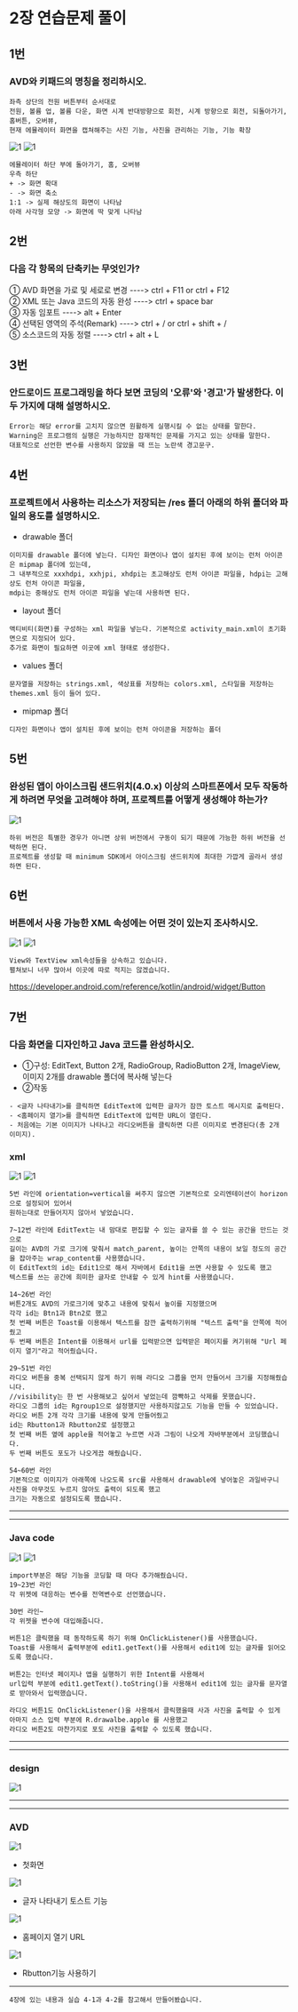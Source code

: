 # 2장 연습문제 풀이
## 1번
### AVD와 키패드의 명칭을 정리하시오.
```
좌측 상단의 전원 버튼부터 순서대로
전원, 볼륨 업, 볼륨 다운, 화면 시계 반대방향으로 회전, 시계 방향으로 회전, 되돌아가기, 홈버튼, 오버뷰,
현재 에뮬레이터 화면을 캡쳐해주는 사진 기능, 사진을 관리하는 기능, 기능 확장
```
![1](/Chap2Prac/AVD2-1.jpg)
![1](/Chap2Prac/AVD2-2.jpg)
```
에뮬레이터 하단 부에 돌아가기, 홈, 오버뷰
우측 하단
+ -> 화면 확대
- -> 화면 축소
1:1 -> 실제 해상도의 화면이 나타남
아래 사각형 모양 -> 화면에 딱 맞게 나타남
```

## 2번
### 다음 각 항목의 단축키는 무엇인가?
① AVD 화면을 가로 및 세로로 변경   ----> ctrl + F11 or ctrl + F12   
② XML 또는 Java 코드의 자동 완성   ----> ctrl + space bar   
③ 자동 임포트                     ----> alt + Enter     
④ 선택된 영역의 주석(Remark)       ----> ctrl + / or ctrl + shift + /   
⑤ 소스코드의 자동 정렬             ----> ctrl + alt + L      

## 3번
### 안드로이드 프로그래밍을 하다 보면 코딩의 '오류'와 '경고'가 발생한다. 이 두 가지에 대해 설명하시오.
```
Error는 해당 error를 고치지 않으면 원활하게 실행시킬 수 없는 상태를 말한다.    
Warning은 프로그램의 실행은 가능하지만 잠재적인 문제를 가지고 있는 상태를 말한다.
대표적으로 선언한 변수를 사용하지 않았을 때 뜨는 노란색 경고문구.   
```

## 4번
### 프로젝트에서 사용하는 리소스가 저장되는 /res 폴더 아래의 하위 폴더와 파일의 용도를 설명하시오.
* drawable 폴더
```
이미지를 drawable 폴더에 넣는다. 디자인 화면이나 앱이 설치된 후에 보이는 런처 아이콘은 mipmap 폴더에 있는데,
그 내부적으로 xxxhdpi, xxhjpi, xhdpi는 초고해상도 런처 아이콘 파일을, hdpi는 고해상도 런처 아이콘 파일을,
mdpi는 중해상도 런처 아이콘 파일을 넣는데 사용하면 된다.
```
* layout 폴더
```
액티비티(화면)를 구성하는 xml 파일을 넣는다. 기본적으로 activity_main.xml이 초기화면으로 지정되어 있다.
추가로 화면이 필요하면 이곳에 xml 형태로 생성한다.
```

* values 폴더
```
문자열을 저장하는 strings.xml, 색상표를 저장하는 colors.xml, 스타일을 저장하는 themes.xml 등이 들어 있다.
```

* mipmap 폴더
```
디자인 화면이나 앱이 설치된 후에 보이는 런처 아이콘을 저장하는 폴더
```

## 5번
### 완성된 앱이 아이스크림 샌드위치(4.0.x) 이상의 스마트폰에서 모두 작동하게 하려면 무엇을 고려해야 하며, 프로젝트를 어떻게 생성해야 하는가?
![1](/Chap2Prac/5MakeProJ.JPG)
```
하위 버전은 특별한 경우가 아니면 상위 버전에서 구동이 되기 때문에 가능한 하위 버전을 선택하면 된다.
프로젝트를 생성할 때 minimum SDK에서 아이스크림 샌드위치에 최대한 가깝게 골라서 생성하면 된다.

```
## 6번
### 버튼에서 사용 가능한 XML 속성에는 어떤 것이 있는지 조사하시오.
![1](/Chap2Prac/6Button.JPG)
![1](/Chap2Prac/6attribute.JPG)
```
View와 TextView xml속성들을 상속하고 있습니다.
펼쳐보니 너무 많아서 이곳에 따로 적지는 않겠습니다.
```
https://developer.android.com/reference/kotlin/android/widget/Button


## 7번
### 다음 화면을 디자인하고 Java 코드를 완성하시오.
* ①구성: EditText, Button 2개, RadioGroup, RadioButton 2개, ImageView, 이미지 2개를 drawable 폴더에 복사해 넣는다
* ②작동
```
- <글자 나타내기>를 클릭하면 EditText에 입력한 글자가 잠깐 토스트 메시지로 출력된다.
- <홈페이지 열기>를 클릭하면 EditText에 입력한 URL이 열린다.
- 처음에는 기본 이미지가 나타나고 라디오버튼을 클릭하면 다른 이미지로 변경된다(총 2개 이미지).
```
### xml
![1](/Chap2Prac/7xml1.JPG)
![1](/Chap2Prac/7xml2.JPG)
```
5번 라인에 orientation=vertical을 써주지 않으면 기본적으로 오리엔테이션이 horizon으로 설정되어 있어서    
원하는대로 만들어지지 않아서 넣었습니다.
```

```
7~12번 라인에 EditText는 내 맘대로 편집할 수 있는 글자를 쓸 수 있는 공간을 만드는 것으로   
길이는 AVD의 가로 크기에 맞춰서 match_parent, 높이는 안쪽의 내용이 보일 정도의 공간을 잡아주는 wrap_content를 사용했습니다.
이 EditText의 id는 Edit1으로 해서 자바에서 Edit1을 쓰면 사용할 수 있도록 했고
텍스트를 쓰는 공간에 희미한 글자로 안내할 수 있게 hint를 사용했습니다.
```

```
14~26번 라인
버튼2개도 AVD의 가로크기에 맞추고 내용에 맞춰서 높이를 지정했으며
각각 id는 Btn1과 Btn2로 했고
첫 번째 버튼은 Toast를 이용해서 텍스트를 잠깐 출력하기위해 "텍스트 출력"을 안쪽에 적어줬고
두 번째 버튼은 Intent를 이용해서 url를 입력받으면 입력받은 페이지를 켜기위해 "Url 페이지 열기"라고 적어줬습니다.
```

```
29~51번 라인
라디오 버튼을 중복 선택되지 않게 하기 위해 라디오 그룹을 먼저 만들어서 크기를 지정해줬습니다.
//visibility는 한 번 사용해보고 싶어서 넣었는데 깜빡하고 삭제를 못했습니다.
라디오 그룹의 id는 Rgroup1으로 설정했지만 사용하지않고도 기능을 만들 수 있었습니다.
라디오 버튼 2개 각각 크기를 내용에 맞게 만들어줬고
id는 Rbutton1과 Rbutton2로 설정했고
첫 번째 버튼 옆에 apple을 적어놓고 누르면 사과 그림이 나오게 자바부분에서 코딩했습니다.
두 번째 버튼도 포도가 나오게끔 해줬습니다.
```

```
54~60번 라인
기본적으로 이미지가 아래쪽에 나오도록 src를 사용해서 drawable에 넣어놓은 과일바구니 사진을 아무것도 누르지 않아도 출력이 되도록 했고
크기는 자동으로 설정되도록 했습니다.
``` 
---
---
### Java code
![1](/Chap2Prac/7java1-1.JPG)
![1](/Chap2Prac/7java2.JPG)
```
import부분은 해당 기능을 코딩할 때 마다 추가해줬습니다.
19~23번 라인
각 위젯에 대응하는 변수를 전역변수로 선언했습니다.
```

```
30번 라인~
각 위젯을 변수에 대입해줍니다.

버튼1은 클릭했을 때 동작하도록 하기 위해 OnClickListener()를 사용했습니다.
Toast를 사용해서 출력부분에 edit1.getText()를 사용해서 edit1에 있는 글자를 읽어오도록 했습니다.

버튼2는 인터넷 페이지나 앱을 실행하기 위한 Intent를 사용해서
url입력 부분에 edit1.getText().toString()을 사용해서 edit1에 있는 글자를 문자열로 받아와서 입력했습니다.

라디오 버튼1도 OnClickListener()을 사용해서 클릭했을때 사과 사진을 출력할 수 있게
아마지 소스 입력 부분에 R.drawalbe.apple 를 사용했고
라디오 버튼2도 마찬가지로 포도 사진을 출력할 수 있도록 했습니다.
```
---
---

### design
![1](/Chap2Prac/7design.JPG)

---
---

### AVD
![1](/Chap2Prac/AVDFirst.JPG)
* 첫화면   

![1](/Chap2Prac/AVDToastNew.gif)
* 글자 나타내기 토스트 기능

![1](/Chap2Prac/AVD-URL.gif)
* 홈페이지 열기 URL   

![1](/Chap2Prac/AVDRbutton2.gif)
* Rbutton기능 사용하기   

---

```
4장에 있는 내용과 실습 4-1과 4-2를 참고해서 만들어봤습니다.
```

